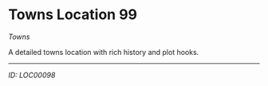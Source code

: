 # Towns Location 99

*Towns*

A detailed towns location with rich history and plot hooks.

---
*ID: LOC00098*